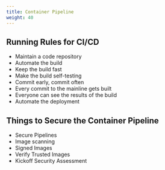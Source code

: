 ```yaml
---
title: Container Pipeline
weight: 40
---
```


## Running Rules for CI/CD

- Maintain a code repository
- Automate the build
- Keep the build fast
- Make the build self-testing
- Commit early, commit often
- Every commit to the mainline gets built
- Everyone can see the results of the build
- Automate the deployment

## Things to Secure the Container Pipeline

- Secure Pipelines
- Image scanning
- Signed Images
- Verify Trusted Images
- Kickoff Security Assessment




